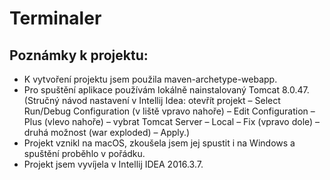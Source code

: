 # Terminaler

## Poznámky k projektu:

* K vytvoření projektu jsem použila maven-archetype-webapp. 
* Pro spuštění aplikace používám lokálně nainstalovaný Tomcat 8.0.47. (Stručný návod nastavení v Intellij Idea: otevřít projekt – Select Run/Debug Configuration (v liště vpravo nahoře) – Edit Configuration – Plus (vlevo nahoře) – vybrat Tomcat Server – Local – Fix (vpravo dole) – druhá možnost (war exploded) – Apply.)
* Projekt vznikl na macOS, zkoušela jsem jej spustit i na Windows a spuštění proběhlo v pořádku.
* Projekt jsem vyvíjela v Intellij IDEA 2016.3.7.
